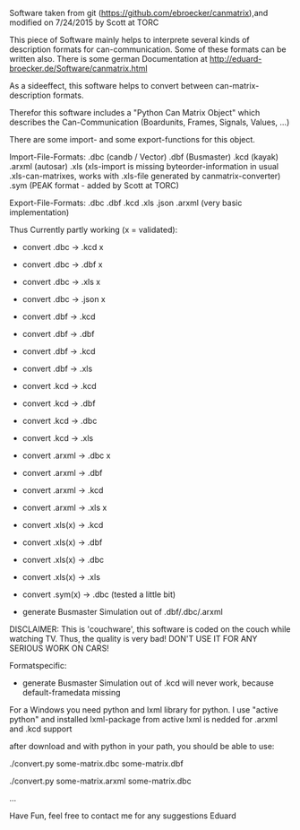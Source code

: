 Software taken from git (https://github.com/ebroecker/canmatrix),and modified on 7/24/2015 by Scott at TORC

This piece of Software mainly helps to interprete several kinds of description formats for can-communication.
Some of these formats can be written also. There is some german Documentation at http://eduard-broecker.de/Software/canmatrix.html

As a sideeffect, this software helps to convert between can-matrix-description formats.

Therefor this software includes a "Python Can Matrix Object" which describes the Can-Communication (Boardunits, Frames, Signals, Values, ...)

There are some import- and some export-functions for this object.

Import-File-Formats:
 .dbc (candb / Vector)
 .dbf (Busmaster)
 .kcd (kayak)
 .arxml (autosar)
 .xls (xls-import is missing byteorder-information in usual .xls-can-matrixes, works with .xls-file generated by canmatrix-converter)
 .sym (PEAK format - added by Scott at TORC)

Export-File-Formats:
 .dbc 
 .dbf
 .kcd
 .xls
 .json
 .arxml (very basic implementation)

Thus Currently partly working (x = validated):
* convert .dbc -> .kcd x
* convert .dbc -> .dbf x
* convert .dbc -> .xls x
* convert .dbc -> .json x
* convert .dbf -> .kcd
* convert .dbf -> .dbf
* convert .dbf -> .kcd
* convert .dbf -> .xls
* convert .kcd -> .kcd
* convert .kcd -> .dbf
* convert .kcd -> .dbc
* convert .kcd -> .xls
* convert .arxml -> .dbc x
* convert .arxml -> .dbf
* convert .arxml -> .kcd
* convert .arxml -> .xls x
* convert .xls(x) -> .kcd
* convert .xls(x) -> .dbf
* convert .xls(x) -> .dbc
* convert .xls(x) -> .xls
* convert .sym(x) -> .dbc (tested a little bit)



* generate Busmaster Simulation out of .dbf/.dbc/.arxml


DISCLAIMER:
This is 'couchware', this software is coded on the couch while watching TV.
Thus, the quality is very bad!
DON'T USE IT FOR ANY SERIOUS WORK ON CARS!


Formatspecific:
* generate Busmaster Simulation out of .kcd will never work, because default-framedata missing


For a Windows you need python and lxml library for python. 
I use "active python" and installed lxml-package from active
lxml is nedded for .arxml and .kcd support
 
after download and with python in your path, you should be able to use:

./convert.py some-matrix.dbc some-matrix.dbf

./convert.py some-matrix.arxml some-matrix.dbc

...


Have Fun,
feel free to contact me for any suggestions
Eduard

